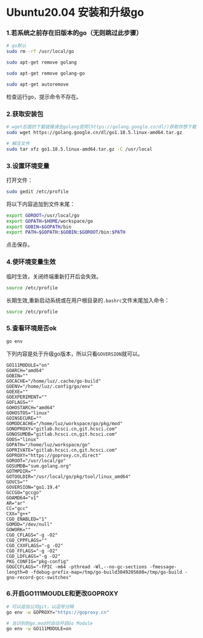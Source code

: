 # Ubuntu20.04 安装和升级go

### 1.若系统之前存在旧版本的go（无则跳过此步骤）

```bash
# go默认
sudo rm -rf /usr/local/go

sudo apt-get remove golang

sudo apt-get remove golang-go

sudo apt-get autoremove
```

检查运行go，提示命令不存在。

### 2.获取安装包

```bash
# wget后面的下载链接请去golang官网(https://golang.google.cn/dl/)获取你想下载的对应go版本
sudo wget https://golang.google.cn/dl/go1.18.5.linux-amd64.tar.gz

# 解压文件
sudo tar xfz go1.18.5.linux-amd64.tar.gz -C /usr/local
```

### 3.设置环境变量

打开文件：

```bash
sudo gedit /etc/profile
```

将以下内容追加到文件末尾：

```bash
export GOROOT=/usr/local/go
export GOPATH=$HOME/workspace/go
export GOBIN=$GOPATH/bin
export PATH=$GOPATH:$GOBIN:$GOROOT/bin:$PATH
```

点击保存。

### 4.使环境变量生效

临时生效，关闭终端重新打开后会失效。

```bash
source /etc/profile
```

长期生效,重新启动系统或在用户根目录的`.bashrc`文件末尾加入命令：

```bash
source /etc/profile
```

### 5.查看环境是否ok

```bash
go env
```

下列内容是处于升级go版本，所以只看`GOVERSION`就可以。

```
GO111MODULE="on"
GOARCH="amd64"
GOBIN=""
GOCACHE="/home/luz/.cache/go-build"
GOENV="/home/luz/.config/go/env"
GOEXE=""
GOEXPERIMENT=""
GOFLAGS=""
GOHOSTARCH="amd64"
GOHOSTOS="linux"
GOINSECURE=""
GOMODCACHE="/home/luz/workspace/go/pkg/mod"
GONOPROXY="gitlab.hcsci.cn,git.hcsci.com"
GONOSUMDB="gitlab.hcsci.cn,git.hcsci.com"
GOOS="linux"
GOPATH="/home/luz/workspace/go"
GOPRIVATE="gitlab.hcsci.cn,git.hcsci.com"
GOPROXY="https://goproxy.cn,direct"
GOROOT="/usr/local/go"
GOSUMDB="sum.golang.org"
GOTMPDIR=""
GOTOOLDIR="/usr/local/go/pkg/tool/linux_amd64"
GOVCS=""
GOVERSION="go1.19.4"
GCCGO="gccgo"
GOAMD64="v1"
AR="ar"
CC="gcc"
CXX="g++"
CGO_ENABLED="1"
GOMOD="/dev/null"
GOWORK=""
CGO_CFLAGS="-g -O2"
CGO_CPPFLAGS=""
CGO_CXXFLAGS="-g -O2"
CGO_FFLAGS="-g -O2"
CGO_LDFLAGS="-g -O2"
PKG_CONFIG="pkg-config"
GOGCCFLAGS="-fPIC -m64 -pthread -Wl,--no-gc-sections -fmessage-length=0 -fdebug-prefix-map=/tmp/go-build3049205680=/tmp/go-build -gno-record-gcc-switches"
```

### 6.开启GO111MOUDLE和更改GOPROXY

```bash
# 可以追加公司git，以逗号分隔
go env -w GOPROXY="https://goproxy.cn"

# 当识别到go.mod时自动开启Go Module
go env -w GO111MODULE=on
```

